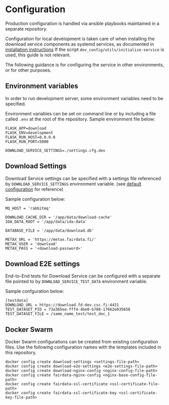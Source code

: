 # Configuration

Production configuration is handled via ansible playbooks maintained in a separate 
repository.

Configuration for local development is taken care of when installing
the download service components as systemd services, as documented in
[installation instructions](/docs/installation.md) If the script
`dev_config/utils/initialize-service` is used, this guide is not relevant.

The following guidance is for configuring the service in other environments, or for
other purposes.

## Environment variables

In order to run development server, some environment variables need to be
specified.

Environment variables can be set on command line or by including a file called
`.env` at the root of the repository. Sample environment file below:
```
FLASK_APP=download
FLASK_ENV=development
FLASK_RUN_HOST=0.0.0.0
FLASK_RUN_PORT=5000

DOWNLOAD_SERVICE_SETTINGS=./settings.cfg.dev
```

## Download Settings

Download Service settings can be specified with a settings file referenced by
`DOWNLOAD_SERVICE_SETTINGS` environment variable. (see
[default configuration](/download/config.py) for reference)

Sample configuration below:

```
MQ_HOST = 'rabbitmq'

DOWNLOAD_CACHE_DIR = '/app/data/download-cache'
IDA_DATA_ROOT = '/app/data/ida-data'

DATABASE_FILE = '/app/data/download.db'

METAX_URL = 'https://metax.fairdata.fi/'
METAX_USER = 'download'
METAX_PASS = '<download-password>'
```

## Download E2E settings

End-to-End tests for Download Service can be configured with a separate file
pointed to by `DOWNLOAD_SERVICE_TEST_DATA` environment variable.

Sample confguration below:
```
[testdata]
DOWNLOAD_URL = https://download.fd-dev.csc.fi:4431
TEST_DATASET_PID = 73a365ee-fff4-4be0-b788-17662e035658
TEST_DATASET_FILE = /same_name_test/test_doc_1
```

## Docker Swarm

Docker Swarm configurations can be created from existing configuration files.
Use the following configuration names with the templates included in this
repository.

```
docker config create download-settings <settings-file-path>
docker config create download-e2e-settings <e2e-settings-file-path>
docker config create download-nginx-config <nginx-config-file-path>
docker config create fairdata-nginx-config <nginx-base-config-file-path>
docker config create fairdata-ssl-certificate <ssl-certificate-file-path>
docker config create fairdata-ssl-certificate-key <ssl-certificate-key-file-path>
```
